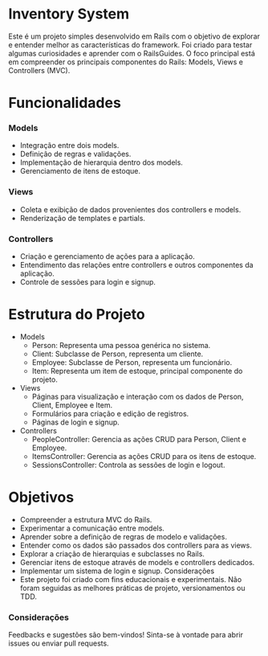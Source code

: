 # Inventory System

Este é um projeto simples desenvolvido em Rails com o objetivo de explorar e entender melhor as características do framework. Foi criado para testar algumas curiosidades e aprender com o RailsGuides. O foco principal está em compreender os principais componentes do Rails: Models, Views e Controllers (MVC).

# Funcionalidades

### Models
* Integração entre dois models.
* Definição de regras e validações.
* Implementação de hierarquia dentro dos models.
* Gerenciamento de itens de estoque.
### Views
* Coleta e exibição de dados provenientes dos controllers e models.
* Renderização de templates e partials.
### Controllers
* Criação e gerenciamento de ações para a aplicação.
* Entendimento das relações entre controllers e outros componentes da aplicação.
* Controle de sessões para login e signup.
# Estrutura do Projeto
* Models
  * Person: Representa uma pessoa genérica no sistema.
  * Client: Subclasse de Person, representa um cliente.
  * Employee: Subclasse de Person, representa um funcionário.
  * Item: Representa um item de estoque, principal componente do projeto.
* Views
  * Páginas para visualização e interação com os dados de Person, Client, Employee e Item.
  * Formulários para criação e edição de registros.
  * Páginas de login e signup.
* Controllers
  * PeopleController: Gerencia as ações CRUD para Person, Client e Employee.
  * ItemsController: Gerencia as ações CRUD para os itens de estoque.
  * SessionsController: Controla as sessões de login e logout.
# Objetivos
* Compreender a estrutura MVC do Rails.
* Experimentar a comunicação entre models.
* Aprender sobre a definição de regras de modelo e validações.
* Entender como os dados são passados dos controllers para as views.
* Explorar a criação de hierarquias e subclasses no Rails.
* Gerenciar itens de estoque através de models e controllers dedicados.
* Implementar um sistema de login e signup.
Considerações
* Este projeto foi criado com fins educacionais e experimentais. Não foram seguidas as melhores práticas de projeto, versionamentos ou TDD. 

### Considerações
Feedbacks e sugestões são bem-vindos! Sinta-se à vontade para abrir issues ou enviar pull requests.